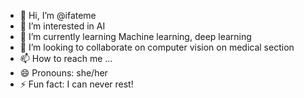 - 👋 Hi, I’m @ifateme
- 👀 I’m interested in AI
- 🌱 I’m currently learning Machine learning, deep learning
- 💞️ I’m looking to collaborate on computer vision on medical section
- 📫 How to reach me ...
- 😄 Pronouns: she/her
- ⚡ Fun fact: I can never rest!

<!---
ifateme/ifateme is a ✨ special ✨ repository because its `README.md` (this file) appears on your GitHub profile.
You can click the Preview link to take a look at your changes.
--->

